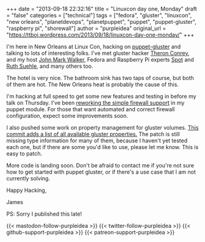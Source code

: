 +++
date = "2013-09-18 22:32:16"
title = "Linuxcon day one, Monday"
draft = "false"
categories = ["technical"]
tags = ["fedora", "gluster", "linuxcon", "new orleans", "planetdevops", "planetpuppet", "puppet", "puppet-gluster", "raspberry pi", "shorewall"]
author = "purpleidea"
original_url = "https://ttboj.wordpress.com/2013/09/18/linuxcon-day-one-monday/"
+++

I'm here in New Orleans at Linux Con, hacking on <a href="https://github.com/purpleidea/puppet-gluster">puppet-gluster</a> and talking to lots of interesting folks. I've met gluster hacker <a href="https://twitter.com/theronconrey">Theron Conrey</a>, and my host <a href="https://twitter.com/johnmark">John Mark Walker</a>, Fedora and Raspberry Pi experts <a href="https://twitter.com/spotrh">Spot</a> and <a href="https://twitter.com/suehle">Ruth Suehle</a>, and many others too.

The hotel is very nice. The bathroom sink has two taps of course, but both of them are hot. The New Orleans heat is probably the cause of this.

I'm hacking at full speed to get some new features and testing in before my talk on Thursday. I've been <a href="https://github.com/purpleidea/puppet-gluster/commit/1d423ade0362a01acf2cbc35399808b4befe0864">reworking the simple firewall support</a> in my puppet module. For those that want automated and correct firewall configuration, expect some improvements soon.

I also pushed some work on property management for gluster volumes. <a href="https://github.com/purpleidea/puppet-gluster/commit/7e00d90ecc38812e0f24fc711523b778955d39c8">This commit adds a list of all available gluster properties.</a> The patch is still missing type information for many of them, because I haven't yet tested each one, but if there are some you'd like to use, please let me know. This is easy to patch.

More code is landing soon. Don't be afraid to contact me if you're not sure how to get started with puppet gluster, or if there's a use case that I am not currently solving.

Happy Hacking,

James

PS: Sorry I published this late!

{{< mastodon-follow-purpleidea >}}
{{< twitter-follow-purpleidea >}}
{{< github-support-purpleidea >}}
{{< patreon-support-purpleidea >}}
